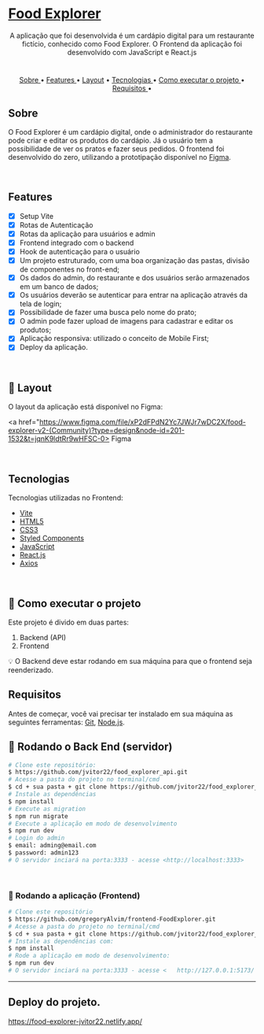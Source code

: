 <h1>
    <a href="#"> Food Explorer </a>
</h1>

<p align="center"> A aplicação que foi desenvolvida é um cardápio digital para um restaurante fictício, conhecido como Food Explorer. O Frontend da aplicação foi desenvolvido com JavaScript e React.js </p>

#

<p align="center">
   <a href="#sobre">Sobre </a> •
   <a href="#features"> Features </a> •
   <a href="#-layout">Layout</a> •
   <a href="#tecnologias"> Tecnologias </a> •
   <a href="#como executar o projeto"> Como executar o projeto </a> •
   <a href="#requisitos"> Requisitos </a> •
</p>

## Sobre

O Food Explorer é um cardápio digital, onde o administrador do restaurante pode criar e editar os produtos do cardápio. Já o usuário tem a possibilidade de ver os pratos e fazer seus pedidos.
O frontend foi desenvolvido do zero, utilizando a prototipação disponível no <a href="https://www.figma.com/file/xP2dFPdN2Yc7JWJr7wDC2X/food-explorer-v2-(Community)?type=design&node-id=201-1532&t=jqnK9ldtRr9wHFSC-0">Figma</a>.

<br/>

## Features

- [x] Setup Vite
- [x] Rotas de Autenticação
- [x] Rotas da aplicação para usuários e admin
- [x] Frontend integrado com o backend
- [x] Hook de autenticação para o usuário
- [x] Um projeto estruturado, com uma boa organização das pastas, divisão de componentes no front-end;
- [x] Os dados do admin, do restaurante e dos usuários serão armazenados em um banco de dados;
- [x] Os usuários deverão se autenticar para entrar na aplicação através da tela de login;
- [x] Possibilidade de fazer uma busca pelo nome do prato;
- [x] O admin pode fazer upload de imagens para cadastrar e editar os produtos;
- [x] Aplicação responsiva: utilizado o conceito de Mobile First;
- [x] Deploy da aplicação.

<br/>

## 🎨 Layout

O layout da aplicação está disponível no Figma:

<a href="https://www.figma.com/file/xP2dFPdN2Yc7JWJr7wDC2X/food-explorer-v2-(Community)?type=design&node-id=201-1532&t=jqnK9ldtRr9wHFSC-0>
  Figma
</a>

<br/>

## Tecnologias

Tecnologias utilizadas no Frontend:

- [Vite](https://vitejs.dev/)
- [HTML5](https://www.w3schools.com/html/default.asp)
- [CSS3](https://www.w3schools.com/css/default.asp)
- [Styled Components](https://styled-components.com/)
- [JavaScript](https://www.w3schools.com/js/)
- [React.js](https://pt-br.reactjs.org/)
- [Axios](https://axios-http.com/ptbr/)

<br/>

## 🚀 Como executar o projeto

Este projeto é divido em duas partes:
1. Backend (API) 
2. Frontend 

💡 O Backend deve estar rodando em sua máquina para que o frontend seja reenderizado.

## Requisitos

Antes de começar, você vai precisar ter instalado em sua máquina as seguintes ferramentas:
[Git](https://git-scm.com), [Node.js](https://nodejs.org/en/). 

## 🎲 Rodando o Back End (servidor)

```bash
# Clone este repositório:
$ https://github.com/jvitor22/food_explorer_api.git
# Acesse a pasta do projeto no terminal/cmd
$ cd + sua pasta + git clone https://github.com/jvitor22/food_explorer_api.git
# Instale as dependências
$ npm install
# Execute as migration
$ npm run migrate
# Execute a aplicação em modo de desenvolvimento
$ npm run dev
# Login do admin
$ email: adming@email.com
$ password: admin123
# O servidor inciará na porta:3333 - acesse <http://localhost:3333>
```

<br/>

### 🎲 Rodando a aplicação (Frontend)

```bash
# Clone este repositório
$ https://github.com/gregoryAlvim/frontend-FoodExplorer.git
# Acesse a pasta do projeto no terminal/cmd
$ cd + sua pasta + git clone https://github.com/jvitor22/food_explorer_frontend.git
# Instale as dependências com:
$ npm install
# Rode a aplicação em modo de desenvolvimento:
$ npm run dev
# O servidor inciará na porta:3333 - acesse <   http://127.0.0.1:5173/ >
```

---
## Deploy do projeto.
https://food-explorer-jvitor22.netlify.app/